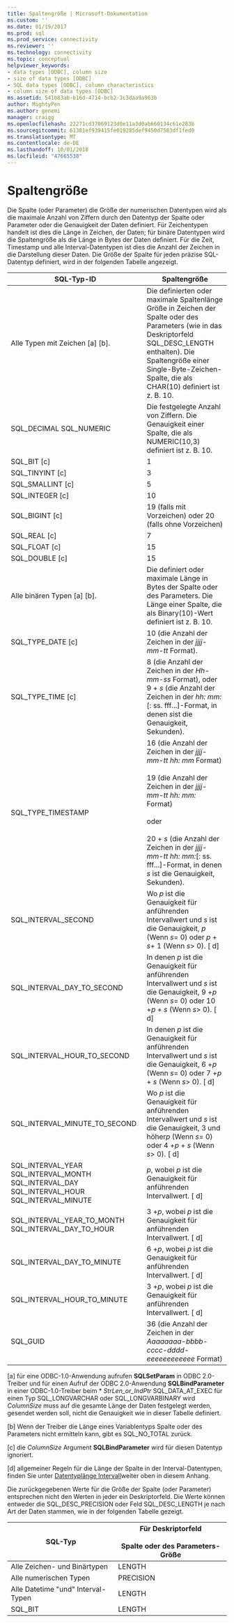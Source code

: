 ```yaml
---
title: Spaltengröße | Microsoft-Dokumentation
ms.custom: ''
ms.date: 01/19/2017
ms.prod: sql
ms.prod_service: connectivity
ms.reviewer: ''
ms.technology: connectivity
ms.topic: conceptual
helpviewer_keywords:
- data types [ODBC], column size
- size of data types [ODBC]
- SQL data types [ODBC], column characteristics
- column size of data types [ODBC]
ms.assetid: 541b83ab-b16d-4714-bcb2-3c3daa9a963b
author: MightyPen
ms.author: genemi
manager: craigg
ms.openlocfilehash: 22271cd37069123d0e11a3d0ab660134c61e283b
ms.sourcegitcommit: 61381ef939415fe019285def9450d7583df1fed0
ms.translationtype: MT
ms.contentlocale: de-DE
ms.lasthandoff: 10/01/2018
ms.locfileid: "47665538"
---
```

# <a name="column-size"></a>Spaltengröße
Die Spalte (oder Parameter) die Größe der numerischen Datentypen wird als die maximale Anzahl von Ziffern durch den Datentyp der Spalte oder Parameter oder die Genauigkeit der Daten definiert. Für Zeichentypen handelt ist dies die Länge in Zeichen, der Daten; für binäre Datentypen wird die Spaltengröße als die Länge in Bytes der Daten definiert. Für die Zeit, Timestamp und alle Interval-Datentypen ist dies die Anzahl der Zeichen in die Darstellung dieser Daten. Die Größe der Spalte für jeden präzise SQL-Datentyp definiert, wird in der folgenden Tabelle angezeigt.  
  
|SQL-Typ-ID|Spaltengröße|  
|-------------------------|-----------------|  
|Alle Typen mit Zeichen [a] [b].|Die definierten oder maximale Spaltenlänge Größe in Zeichen der Spalte oder des Parameters (wie in das Deskriptorfeld SQL_DESC_LENGTH enthalten). Die Spaltengröße einer Single-Byte-Zeichen-Spalte, die als CHAR(10) definiert ist z. B. 10.|  
|SQL_DECIMAL SQL_NUMERIC|Die festgelegte Anzahl von Ziffern. Die Genauigkeit einer Spalte, die als NUMERIC(10,3) definiert ist z. B. 10.|  
|SQL_BIT [c]|1|  
|SQL_TINYINT [c]|3|  
|SQL_SMALLINT [c]|5|  
|SQL_INTEGER [c]|10|  
|SQL_BIGINT [c]|19 (falls mit Vorzeichen) oder 20 (falls ohne Vorzeichen)|  
|SQL_REAL [c]|7|  
|SQL_FLOAT [c]|15|  
|SQL_DOUBLE [c]|15|  
|Alle binären Typen [a] [b].|Die definiert oder maximale Länge in Bytes der Spalte oder des Parameters. Die Länge einer Spalte, die als Binary(10)-Wert definiert ist z. B. 10.|  
|SQL_TYPE_DATE [c]|10 (die Anzahl der Zeichen in der *jjjj-mm-tt* Format).|  
|SQL_TYPE_TIME [c]|8 (die Anzahl der Zeichen in der *Hh-mm-ss* Format), oder 9 + *s* (die Anzahl der Zeichen in der *hh: mm:*[: ss. fff...]-Format, in denen *s*ist die Genauigkeit, Sekunden).|  
|SQL_TYPE_TIMESTAMP|16 (die Anzahl der Zeichen in der *jjjj-mm-tt hh: mm* Format)<br /><br /> 19 (die Anzahl der Zeichen in der *jjjj-mm-tt* *hh: mm:* Format)<br /><br /> oder<br /><br /> 20 + *s* (die Anzahl der Zeichen in der *jjjj-mm-tt hh: mm:*[: ss. fff...]-Format, in denen *s* ist die Genauigkeit, Sekunden).|  
|SQL_INTERVAL_SECOND|Wo *p* ist die Genauigkeit für anführenden Intervallwert und *s* ist die Genauigkeit, *p* (Wenn *s*= 0) oder *p* + *s*+ 1 (Wenn *s*> 0). [ d]|  
|SQL_INTERVAL_DAY_TO_SECOND|In denen *p* ist die Genauigkeit für anführenden Intervallwert und *s* ist die Genauigkeit, 9 +*p* (Wenn *s*= 0) oder 10 +*p* + *s* (Wenn *s*> 0). [ d]|  
|SQL_INTERVAL_HOUR_TO_SECOND|In denen *p* ist die Genauigkeit für anführenden Intervallwert und *s* ist die Genauigkeit, 6 +*p* (Wenn *s*= 0) oder 7 +*p* + *s* (Wenn *s*> 0). [ d]|  
|SQL_INTERVAL_MINUTE_TO_SECOND|Wo *p* ist die Genauigkeit für anführenden Intervallwert und *s* ist die Genauigkeit, 3 und höher*p* (Wenn *s*= 0) oder 4 +*p* + *s* (Wenn *s*> 0). [ d]|  
|SQL_INTERVAL_YEAR SQL_INTERVAL_MONTH SQL_INTERVAL_DAY SQL_INTERVAL_HOUR SQL_INTERVAL_MINUTE|*p*, wobei *p* ist die Genauigkeit für anführenden Intervallwert. [ d]|  
|SQL_INTERVAL_YEAR_TO_MONTH SQL_INTERVAL_DAY_TO_HOUR|3 +*p*, wobei *p* ist die Genauigkeit für anführenden Intervallwert. [ d]|  
|SQL_INTERVAL_DAY_TO_MINUTE|6 +*p*, wobei *p* ist die Genauigkeit für anführenden Intervallwert. [ d]|  
|SQL_INTERVAL_HOUR_TO_MINUTE|3 +*p*, wobei *p* ist die Genauigkeit für anführenden Intervallwert. [ d]|  
|SQL_GUID|36 (die Anzahl der Zeichen in der *Aaaaaaaa-bbbb-cccc-dddd-eeeeeeeeeeee* Format)|  
  
 [a] für eine ODBC-1.0-Anwendung aufrufen **SQLSetParam** in ODBC 2.0-Treiber und für einen Aufruf der ODBC 2.0-Anwendung **SQLBindParameter** in einer ODBC-1.0-Treiber beim \*  *StrLen_or_IndPtr* SQL_DATA_AT_EXEC für einen Typ SQL_LONGVARCHAR oder SQL_LONGVARBINARY wird *ColumnSize* muss auf die gesamte Länge der Daten festgelegt werden, gesendet werden soll, nicht die Genauigkeit wie in dieser Tabelle definiert.  
  
 [b] Wenn der Treiber die Länge eines Variablentyps Spalte oder des Parameters nicht ermitteln kann, gibt es SQL_NO_TOTAL zurück.  
  
 [c] die *ColumnSize* Argument **SQLBindParameter** wird für diesen Datentyp ignoriert.  
  
 [d] allgemeiner Regeln für die Länge der Spalte in der Interval-Datentypen, finden Sie unter [Datentyplänge Intervall](../../../odbc/reference/appendixes/interval-data-type-length.md)weiter oben in diesem Anhang.  
  
 Die zurückgegebenen Werte für die Größe der Spalte (oder Parameter) entsprechen nicht den Werten in jeder ein Deskriptorfeld. Die Werte können entweder die SQL_DESC_PRECISION oder Feld SQL_DESC_LENGTH je nach Art der Daten stammen, wie in der folgenden Tabelle gezeigt.  
  
|SQL-Typ|Für Deskriptorfeld<br /><br /> Spalte oder des Parameters-Größe|  
|--------------|--------------------------------------------------------------------|  
|Alle Zeichen- und Binärtypen|LENGTH|  
|Alle numerischen Typen|PRECISION|  
|Alle Datetime "und" Interval-Typen|LENGTH|  
|SQL_BIT|LENGTH|
